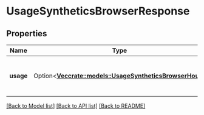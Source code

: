 # UsageSyntheticsBrowserResponse

## Properties

Name | Type | Description | Notes
------------ | ------------- | ------------- | -------------
**usage** | Option<[**Vec<crate::models::UsageSyntheticsBrowserHour>**](UsageSyntheticsBrowserHour.md)> | Get hourly usage for Synthetics Browser tests. | [optional]

[[Back to Model list]](../README.md#documentation-for-models) [[Back to API list]](../README.md#documentation-for-api-endpoints) [[Back to README]](../README.md)


